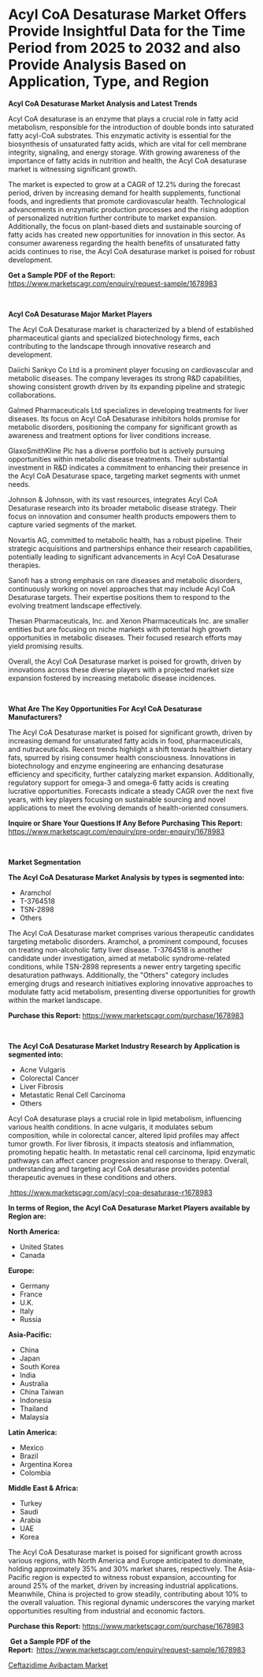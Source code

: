 <p><h1>Acyl CoA Desaturase Market Offers Provide Insightful Data for the Time Period from 2025 to 2032 and also Provide Analysis Based on Application, Type, and Region</h1></p><p><strong>Acyl CoA Desaturase Market Analysis and Latest Trends</strong></p>
<p><p>Acyl CoA desaturase is an enzyme that plays a crucial role in fatty acid metabolism, responsible for the introduction of double bonds into saturated fatty acyl-CoA substrates. This enzymatic activity is essential for the biosynthesis of unsaturated fatty acids, which are vital for cell membrane integrity, signaling, and energy storage. With growing awareness of the importance of fatty acids in nutrition and health, the Acyl CoA desaturase market is witnessing significant growth.</p><p>The market is expected to grow at a CAGR of 12.2% during the forecast period, driven by increasing demand for health supplements, functional foods, and ingredients that promote cardiovascular health. Technological advancements in enzymatic production processes and the rising adoption of personalized nutrition further contribute to market expansion. Additionally, the focus on plant-based diets and sustainable sourcing of fatty acids has created new opportunities for innovation in this sector. As consumer awareness regarding the health benefits of unsaturated fatty acids continues to rise, the Acyl CoA desaturase market is poised for robust development.</p></p>
<p><strong>Get a Sample PDF of the Report:&nbsp;</strong> <a href="https://www.marketscagr.com/enquiry/request-sample/1678983?utm_campaign=2944&utm_medium=2&utm_source=Github&utm_content=ia&utm_term=08032025&utm_id=acyl-coa-desaturase">https://www.marketscagr.com/enquiry/request-sample/1678983</a></p>
<p>&nbsp;</p>
<p><strong>Acyl CoA Desaturase Major Market Players</strong></p>
<p><p>The Acyl CoA Desaturase market is characterized by a blend of established pharmaceutical giants and specialized biotechnology firms, each contributing to the landscape through innovative research and development.</p><p>Daiichi Sankyo Co Ltd is a prominent player focusing on cardiovascular and metabolic diseases. The company leverages its strong R&D capabilities, showing consistent growth driven by its expanding pipeline and strategic collaborations.</p><p>Galmed Pharmaceuticals Ltd specializes in developing treatments for liver diseases. Its focus on Acyl CoA Desaturase inhibitors holds promise for metabolic disorders, positioning the company for significant growth as awareness and treatment options for liver conditions increase.</p><p>GlaxoSmithKline Plc has a diverse portfolio but is actively pursuing opportunities within metabolic disease treatments. Their substantial investment in R&D indicates a commitment to enhancing their presence in the Acyl CoA Desaturase space, targeting market segments with unmet needs.</p><p>Johnson & Johnson, with its vast resources, integrates Acyl CoA Desaturase research into its broader metabolic disease strategy. Their focus on innovation and consumer health products empowers them to capture varied segments of the market.</p><p>Novartis AG, committed to metabolic health, has a robust pipeline. Their strategic acquisitions and partnerships enhance their research capabilities, potentially leading to significant advancements in Acyl CoA Desaturase therapies.</p><p>Sanofi has a strong emphasis on rare diseases and metabolic disorders, continuously working on novel approaches that may include Acyl CoA Desaturase targets. Their expertise positions them to respond to the evolving treatment landscape effectively.</p><p>Thesan Pharmaceuticals, Inc. and Xenon Pharmaceuticals Inc. are smaller entities but are focusing on niche markets with potential high growth opportunities in metabolic diseases. Their focused research efforts may yield promising results.</p><p>Overall, the Acyl CoA Desaturase market is poised for growth, driven by innovations across these diverse players with a projected market size expansion fostered by increasing metabolic disease incidences.</p></p>
<p>&nbsp;</p>
<p><strong>What Are The Key Opportunities For Acyl CoA Desaturase Manufacturers?</strong></p>
<p><p>The Acyl CoA Desaturase market is poised for significant growth, driven by increasing demand for unsaturated fatty acids in food, pharmaceuticals, and nutraceuticals. Recent trends highlight a shift towards healthier dietary fats, spurred by rising consumer health consciousness. Innovations in biotechnology and enzyme engineering are enhancing desaturase efficiency and specificity, further catalyzing market expansion. Additionally, regulatory support for omega-3 and omega-6 fatty acids is creating lucrative opportunities. Forecasts indicate a steady CAGR over the next five years, with key players focusing on sustainable sourcing and novel applications to meet the evolving demands of health-oriented consumers.</p></p>
<p><strong>Inquire or Share Your Questions If Any Before Purchasing This Report:</strong> <a href="https://www.marketscagr.com/enquiry/pre-order-enquiry/1678983?utm_campaign=2944&utm_medium=2&utm_source=Github&utm_content=ia&utm_term=08032025&utm_id=acyl-coa-desaturase">https://www.marketscagr.com/enquiry/pre-order-enquiry/1678983</a></p>
<p>&nbsp;</p>
<p><strong>Market Segmentation</strong></p>
<p><strong>The Acyl CoA Desaturase Market Analysis by types is segmented into:</strong></p>
<p><ul><li>Aramchol</li><li>T-3764518</li><li>TSN-2898</li><li>Others</li></ul></p>
<p><p>The Acyl CoA Desaturase market comprises various therapeutic candidates targeting metabolic disorders. Aramchol, a prominent compound, focuses on treating non-alcoholic fatty liver disease. T-3764518 is another candidate under investigation, aimed at metabolic syndrome-related conditions, while TSN-2898 represents a newer entry targeting specific desaturation pathways. Additionally, the "Others" category includes emerging drugs and research initiatives exploring innovative approaches to modulate fatty acid metabolism, presenting diverse opportunities for growth within the market landscape.</p></p>
<p><strong>Purchase this Report:&nbsp;</strong><a href="https://www.marketscagr.com/purchase/1678983?utm_campaign=2944&utm_medium=2&utm_source=Github&utm_content=ia&utm_term=08032025&utm_id=acyl-coa-desaturase">https://www.marketscagr.com/purchase/1678983</a></p>
<p>&nbsp;</p>
<p><strong>The Acyl CoA Desaturase Market Industry Research by Application is segmented into:</strong></p>
<p><ul><li>Acne Vulgaris</li><li>Colorectal Cancer</li><li>Liver Fibrosis</li><li>Metastatic Renal Cell Carcinoma</li><li>Others</li></ul></p>
<p><p>Acyl CoA desaturase plays a crucial role in lipid metabolism, influencing various health conditions. In acne vulgaris, it modulates sebum composition, while in colorectal cancer, altered lipid profiles may affect tumor growth. For liver fibrosis, it impacts steatosis and inflammation, promoting hepatic health. In metastatic renal cell carcinoma, lipid enzymatic pathways can affect cancer progression and response to therapy. Overall, understanding and targeting acyl CoA desaturase provides potential therapeutic avenues in these conditions and others.</p></p>
<p><a href="https://www.marketscagr.com/acyl-coa-desaturase-r1678983?utm_campaign=2944&utm_medium=2&utm_source=Github&utm_content=ia&utm_term=08032025&utm_id=acyl-coa-desaturase">&nbsp;https://www.marketscagr.com/acyl-coa-desaturase-r1678983</a></p>
<p><strong>In terms of Region, the Acyl CoA Desaturase Market Players available by Region are:</strong></p>
<p>
    <p> <strong> North America: </strong>
        <ul>
            <li>United States</li>
            <li>Canada</li>
        </ul>
        </p> 
    <p> <strong> Europe: </strong>
        <ul>
            <li>Germany</li>
            <li>France</li>
            <li>U.K.</li>
            <li>Italy</li>
            <li>Russia</li>
        </ul>
        </p> 
    <p> <strong> Asia-Pacific: </strong>
        <ul>
            <li>China</li>
            <li>Japan</li>
            <li>South Korea</li>
            <li>India</li>
            <li>Australia</li>
            <li>China Taiwan</li>
            <li>Indonesia</li>
            <li>Thailand</li>
            <li>Malaysia</li>
        </ul>
        </p> 
    <p> <strong> Latin America: </strong>
        <ul>
            <li>Mexico</li>
            <li>Brazil</li>
            <li>Argentina Korea</li>
            <li>Colombia</li>
        </ul>
        </p> 
    <p> <strong> Middle East & Africa: </strong>
        <ul>
            <li>Turkey</li>
            <li>Saudi</li>
            <li>Arabia</li>
            <li>UAE</li>
            <li>Korea</li>
        </ul>
    </p>
    </p>
<p><p>The Acyl CoA Desaturase market is poised for significant growth across various regions, with North America and Europe anticipated to dominate, holding approximately 35% and 30% market shares, respectively. The Asia-Pacific region is expected to witness robust expansion, accounting for around 25% of the market, driven by increasing industrial applications. Meanwhile, China is projected to grow steadily, contributing about 10% to the overall valuation. This regional dynamic underscores the varying market opportunities resulting from industrial and economic factors.</p></p>
<p><strong>Purchase this Report: </strong><a href="https://www.marketscagr.com/purchase/1678983?utm_campaign=2944&utm_medium=2&utm_source=Github&utm_content=ia&utm_term=08032025&utm_id=acyl-coa-desaturase">https://www.marketscagr.com/purchase/1678983</a></p>
<p>&nbsp;<strong>Get a Sample PDF of the Report:&nbsp;&nbsp;</strong><a href="https://www.marketscagr.com/enquiry/request-sample/1678983?utm_campaign=2944&utm_medium=2&utm_source=Github&utm_content=ia&utm_term=08032025&utm_id=acyl-coa-desaturase">https://www.marketscagr.com/enquiry/request-sample/1678983</a></p>
<p><strong></strong></p>
<p><p><a href="https://github.com/ngozudapshi/Market-Research-Report-List-1/blob/main/ceftazidime-avibactam-market.md?utm_campaign=2944&utm_medium=2&utm_source=Github&utm_content=ia&utm_term=08032025&utm_id=acyl-coa-desaturase">Ceftazidime Avibactam Market</a></p></p>